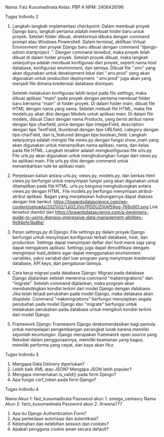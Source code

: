 Nama: Faiz Kusumadinata
Kelas: PBP A
NPM: 2406426196

Tugas Individu 2
1. Langkah-langkah implementasi checkpoint: 
   Dalam membuat proyek Django baru, langkah pertama adalah membuat folder baru untuk proyek. Setelah folder dibuat, direktorinya dibuka dengan command prompt atau Windows Powershell. Dalam terminal, aktifkan Virtual Environment dan proyek Django baru dibuat dengan command "django-admin startproject <proyek> .". Dengan command tersebut, maka proyek telah dibuat di dalam folder proyek. Setelah proyek dibuat, maka langkah selanjutnya adalah membuat konfigurasi dari proyek, seperti nama host database, konfigurasi environment, dan lainnya. Dibuat file ".env" yang akan digunakan untuk development lokal dan ".env.prod" yang akan digunakan untuk production deployment. ".env.prod" juga akan yang menjadi file dimana kredensial database disimpan.
   
   Setelah melakukan konfigurasi lebih lanjut pada file settings, maka dibuat aplikasi "main" pada proyek dengan pertama membuat folder baru bernama "main" di folder proyek. Di dalam folder main, dibuat file HTML dengan nama yang sama. Setelah mebuat file HTML, maka file models.py akan diisi dengan Models untuk aplikasi main. Di dalam file models, dibuat Class dengan nama Products, yang berisi atribut name dengan tipe charfield, price dengan tipe IntegerField, description dengan tipe TextField, thumbnail dengan tipe URLfield, category dengan tipe charField, dan is_featured dengan tipe boolean_field. Langkah selanjutnya adalah mengisi file views.py dengan fungsi show_main yang akan digunakan untuk menampilkan nama aplikasi, nama, dan kelas pada file HTML. Langkah terakhir adalah mengkonfigurasi file urls.py. File urls.py akan digunakan untuk menghubungkan fungsi dari views.py ke aplikasi main. File urls.py diisi dengan command untuk menambahkan rute ke aplikasi main.
   
3. Penjelasan kaitan antara urls.py, views.py, models.py, dan berkas html: 
   views.py berfungsi untuk menyimpan fungsi yang akan digunakan untuk ditampilkan pada file HTML. urls.py berguna menghubungkan antara views.py dengan HTML. File models.py berfungsi menyimpan atribut-atribut aplikasi. Bagan yang menjelaskan hubungannya dapat diakses dengan link berikut: https://towardsdatascience.com/wp-content/uploads/2021/02/1JI0ZJiVs7PDDUZlXAf59gg-768x901.png
   Link tersebut diambil dari https://towardsdatascience.com/a-beginners-guide-to-using-djangos-impressive-data-management-abilities-9e94efe3bd6e/
   
4. Peran settings.py di Django: 
   File settings.py dalam proyek Django berfungsi untuk menyimpan konfigurasi terkait database, host, dan production. Settings dapat menyimpan daftar dari host mana saja yang dapat mengakses aplikasi. Settings juga dapat dimodifikasi dengam mengimpor load_dotenv agar dapat menggunakan environment variables, yakni variabel dari luar program yang menyimpan kredensial database, API keys, dan pengaturan lainnya.
   
5. Cara kerja migrasi pada database Django: 
   Migrasi pada database Django dijalankan setelah menerima command "makemigrations" dan "migrate". Setelah command dijalankan, maka program akan membandingkan kondisi terkini dari model Django dengan database. Jika telah terjadi perubahan pada model Django, maka database akan diupdate. Command "makemigrations" berfungsi menyiapkan segala perubahan pada model Django dan "migrate" berfungsi untuk melakukan perubahan pada database untuk mengikuti kondisi terkini dari model Django.
   
6. Framework Django: 
   Framework Django direkomendasikan bagi pemula untuk mempelajari pengembangan perangkat lunak karena memiliki sejumlah keuntungan. Django merupakan framework open source yang fleksibel dalam penggunaannya, memiliki keamanan yang bagus, memiliki performa yang cepat, dan kaya akan fitur.



Tugas Individu 3
1. Mengapa Data Delivery diperlukan?
2. Lebih baik XML atau JSON? Mengapa JSON lebih populer?
3. Mengapa memerlukan is_valid() pada form Django?
4. Apa fungsi csrf_token pada form Django?


Tugas Individu 4

Nama Akun 1: faiz_kusumadinata
Password akun 1: omega_centaury
Nama Akun 2: fariz_kusumadinata
Password akun 2: Arwana777 
1. Apa itu Django Authentication Form?
2. Apa perbedaan autorisasi dan autentikasi?
3. Kelemahan dan kelebihan session dan cookies?
4. Apakah pengguna cookie aman secara default?





